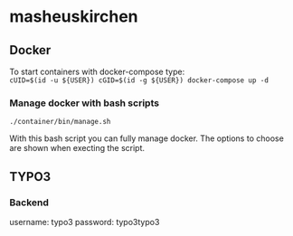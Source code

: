 # masheuskirchen

## Docker
To start containers with docker-compose type: <br/>
`cUID=$(id -u ${USER}) cGID=$(id -g ${USER}) docker-compose up -d`

### Manage docker with bash scripts
`./container/bin/manage.sh`

With this bash script you can fully manage docker. The options to choose are shown when execting the script.

## TYPO3

### Backend
username: typo3
password: typo3typo3